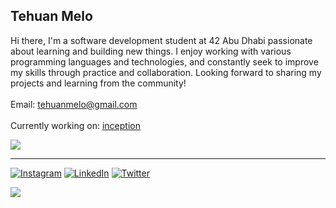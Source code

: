 
## Tehuan Melo
Hi there, I'm a software development student at 42 Abu Dhabi passionate about learning and building new things. I enjoy working with various programming languages and technologies, and constantly seek to improve my skills through practice and collaboration. Looking forward to sharing my projects and learning from the community!<br><br>
Email: tehuanmelo@gmail.com
<br>
<br>
Currently working on: <a target="_blank" href="https://github.com/tehuanmelo/inception">inception</a>

[![](https://gtce.itsvg.in/api?username=tehuanmelo)](https://github.com/VishwaGauravIn/github-twitter-card-embed)

---

[![Instagram](https://img.shields.io/badge/Instagram-%23E4405F.svg?logo=Instagram&logoColor=white)](https://instagram.com/tehuanmelo) 
[![LinkedIn](https://img.shields.io/badge/LinkedIn-%230077B5.svg?logo=linkedin&logoColor=white)](https://linkedin.com/in/tehuanmelo) 
[![Twitter](https://img.shields.io/badge/Twitter-%231DA1F2.svg?logo=Twitter&logoColor=white)](https://twitter.com/tehuanmelo) 

[![](https://visitcount.itsvg.in/api?id=tehuanmelo&icon=0&color=0)](https://visitcount.itsvg.in)

<!-- Proudly created with GPRM ( https://gprm.itsvg.in ) -->
